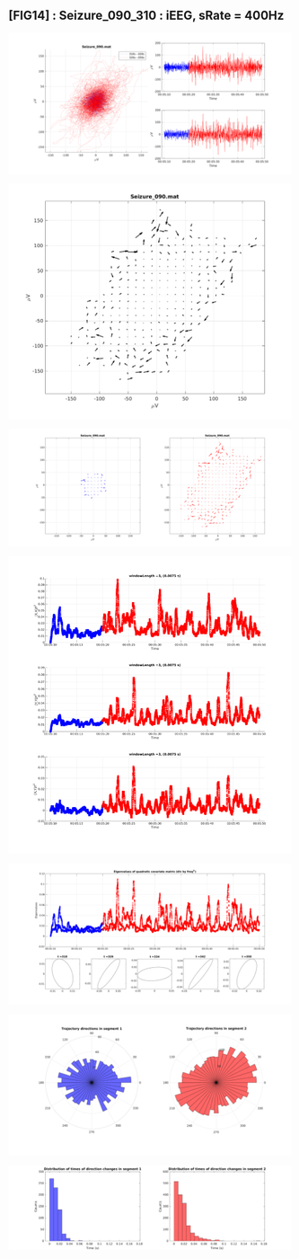 ## [FIG14] : Seizure_090_310 : iEEG, sRate = 400Hz

![](../../output/phase/Seizure_090_310.png)

![](../../output/flow/Seizure_090_310.png)

![](../../output/flow2/Seizure_090_310.png)

![](../../output/quadvar/Seizure_090_310.png)

![](../../output/quadvareigval/Seizure_090_310.png)

![](../../output/directions/Seizure_090_310.png)

![](../../output/transitions/Seizure_090_310.png)
